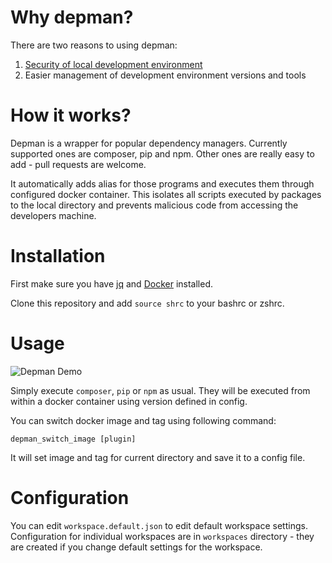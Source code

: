 # Why depman?
There are two reasons to using depman:
 1. [Security of local development environment](https://wsosnowski.pl/dependency-managers-security.html)
 2. Easier management of development environment versions and tools   

# How it works?
Depman is a wrapper for popular dependency managers. Currently supported ones are composer, pip and npm. Other ones are really easy to add - pull requests are welcome.

It automatically adds alias for those programs and executes them through configured docker container.
This isolates all scripts executed by packages to the local directory and prevents malicious code from accessing the developers machine.


# Installation
First make sure you have [jq](https://stedolan.github.io/jq/) and [Docker](https://www.docker.com/get-started) installed. 

Clone this repository and add `source shrc` to your bashrc or zshrc.

# Usage

![Depman Demo](https://wsosnowski.pl/img/posts/depman/depman-demo.gif)

Simply execute `composer`, `pip` or `npm` as usual. They will be executed from within a docker container using version defined in config.

You can switch docker image and tag using following command:

`depman_switch_image [plugin]`

It will set image and tag for current directory and save it to a config file.

# Configuration
You can edit `workspace.default.json` to edit default workspace settings. 
Configuration for individual workspaces are in `workspaces` directory - they are created if you change default settings for the workspace.

